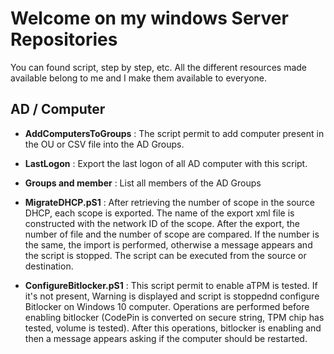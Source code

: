 # **Welcome on my windows Server Repositories**

You can found script, step by step, etc. All the different resources made available belong to me and I make them available to everyone. 

## AD / Computer 

* **AddComputersToGroups** : The script permit to add computer present in the OU or CSV file into the AD Groups.

* **LastLogon** : Export the last logon of all AD computer with this script.

* **Groups and member** : List all members of the AD Groups

* **MigrateDHCP.pS1** : After retrieving the number of scope in the source DHCP, each scope is exported. The name of the export xml file is constructed with the network ID of the scope. After the export, the number of file and the number of scope are compared. If the number is the same, the import is performed, otherwise a message appears and the script is stopped. The script can be executed from the source or destination.

* **ConfigureBitlocker.pS1** : This script permit to enable aTPM is tested. If it's not present, Warning is displayed and script is stoppednd configure Bitlocker on Windows 10 computer. Operations are performed before enabling bitlocker (CodePin is converted on secure string, TPM chip has tested, volume is tested). After this operations, bitlocker is enabling and then a message appears asking if the computer should be restarted.
